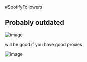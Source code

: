 #SpotifyFollowers
## Probably outdated 

![image](https://user-images.githubusercontent.com/66269103/193439438-d9917646-b5a9-4f0d-aff8-dc541a1ce0ff.png)

will be good if you have good proxies

![image](https://user-images.githubusercontent.com/66269103/193439695-0dc4d7d8-1e19-478c-b32b-0e75bf253e8f.png)

